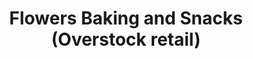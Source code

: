 ---
title: "Flowers Baking and Snacks (Overstock retail)"
url: /gainesville/flowers-baking-and-snacks-overstock-retail/
shop: Bäckerei
---